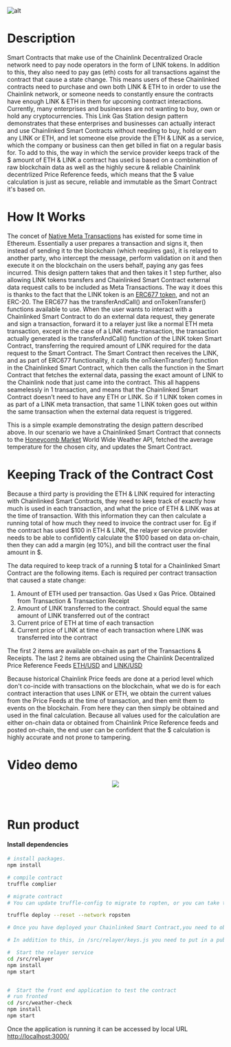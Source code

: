 <div align=”center”>

![alt](https://github.com/pappas999/Link-Gas-Station/blob/master/src/weather-check/public/github.jpg)
 </div>
 
# Description

Smart Contracts that make use of the Chainlink Decentralized Oracle network need to pay node operators in the form of LINK tokens. In addition to this, they also need to pay gas (eth) costs for all transactions against the contract that cause a state change. This means users of these Chainlinked contracts need to purchase and own both LINK & ETH to in order to use the Chainlink network, or someone needs to constantly ensure the contracts have enough LINK & ETH in them for upcoming contract interactions. Currently, many enterprises and businesses are not wanting to buy, own or hold any cryptocurrencies. This Link Gas Station design pattern demonstrates that these enterprises and businesses can actually interact and use Chainlinked Smart Contracts without needing to buy, hold or own any LINK or ETH, and let someone else provide the ETH & LINK as a service, which the company or business can then get billed in fiat on a regular basis for. To add to this, the way in which the service provider keeps track of the $ amount of ETH & LINK a contract has used is based on a combination of raw blockchain data as well as the highly secure & reliable Chainlink decentrlized Price Reference feeds, which means that the $ value calculation is just as secure, reliable and immutable as the Smart Contract it's based on. 

# How It Works

The concet of <a href="https://github.com/ethereum/EIPs/issues/1776">Native Meta Transactions</a> has existed for some time in Ethereum. Essentially a user prepares a transaction and signs it, then instead of sending it to the blockchain (which requires gas), it is relayed to another party, who intercept the message, perform validation on it and then execute it on the blockchain on the users behalf, paying any gas fees incurred. This design pattern takes that and then takes it 1 step further, also allowing LINK tokens transfers and Chainlinked Smart Contract external data request calls to be included as Meta Transactions. The way it does this is thanks to the fact that the LINK token is an <a href = "https://github.com/ethereum/EIPs/issues/677">ERC677 token</a>, and not an ERC-20. The ERC677 has the transferAndCall() and onTokenTransfer() functions available to use. When the user wants to interact with a Chainlinked Smart Contract to do an external data request, they generate and sign a transaction, forward it to a relayer just like a normal ETH meta transaction, except in the case of a LINK meta-transaction, the transaction actually generated is the transferAndCall() function of the LINK token Smart Contract, transferring the required amount of LINK required for the data request to the Smart Contract. The Smart Contract then receives the LINK, and as part of ERC677 functionality, it calls the onTokenTransfer() function in the Chainlinked Smart Contract, which then calls the function in the Smart Contract that fetches the external data, passing the exact amount of LINK to the Chainlink node that just came into the contract. This all happens seamelessly in 1 transaction, and means that the Chainlinked Smart Contract doesn't need to have any ETH or LINK. So if 1 LINK token comes in as part of a LINK meta transaction, that same 1 LINK token goes out within the same transaction when the external data request is triggered.

This is a simple example demonstrating the design pattern described above. In our scenario we have a Chainlinked Smart Contract that connects to the <a href="https://honeycomb.market/">Honeycomb Market</a> World Wide Weather API, fetched the average temperature for the chosen city, and updates the Smart Contract. 

# Keeping Track of the Contract Cost

Because a third party is providing the ETH & LINK required for interacting with Chainlinked Smart Contracts, they need to keep track of exactly how much is used in each transaction, and what the price of ETH & LINK was at the time of transaction. With this information they can then calculate a running total of how much they need to invoice the contract user for. Eg if the contract has used $100 in ETH & LINK, the relayer service provider needs to be able to confidently calculate the $100 based on data on-chain, then they can add a margin (eg 10%), and bill the contract user the final amount in $.

The data required to keep track of a running $ total for a Chainlinked Smart Contract are the following items. Each is required per contract transaction that caused a state change:

1. Amount of ETH used per transaction. Gas Used x Gas Price. Obtained from Transaction & Transaction Receipt
2. Amount of LINK transferred to the contract. Should equal the same amount of LINK transferred out of the contract
3. Current price of ETH at time of each transaction
4. Current price of LINK at time of each transaction where LINK was transferred into the contract

The first 2 items are available on-chain as part of the Transactions & Receipts. The last 2 items are obtained using the Chainlink Decentralized Price Reference Feeds <a href= "https://feeds.chain.link/eth-usd">ETH/USD</a> and <a href= "https://feeds.chain.link/link-usd">LINK/USD</a>

Because historical Chainlink Price feeds are done at a period level which don't co-incide with transactions on the blockchain, what we do is for each contract interaction that uses LINK or ETH, we obtain the current values from the Price Feeds at the time of transaction, and then emit them to events on the blockchain. From here they can then simply be obtained and used in the final calculation. Because all values used for the calculation are either on-chain data or obtained from Chainlink Price Reference feeds and posted on-chain, the end user can be confident that the $ calculation is highly accurate and not prone to tampering.

# Video demo

<p align="center">
   <a target="_blank" href="https://www.youtube.com/watch?v=hxAdk3Smd-c">
    <img src="https://user-images.githubusercontent.com/49506301/87530521-a30d5c80-c6ba-11ea-9889-5da3c6d1ecc9.png" />
   </a>
</p>

<br/>

# Run product

#### Install dependencies

```sh
# install packages.
npm install

# compile contract
truffle complier

# migrate contract
# You can update truffle-config to migrate to ropten, or you can take the remix version of the contract (WeatherCheck-remix.sol), paste it in a new remix file, compile against 0.5.13 istanbul EVM, then deploy to ropsten.

truffle deploy --reset --network ropsten

# Once you have deployed your Chainlinked Smart Contract,you need to obtain the contract public address, and put it in the config.js files located in /src/relayer and /src/weather-check/src.

# In addition to this, in /src/relayer/keys.js you need to put in a public and private key of an account you have on ropsten that has both ETH & LINK to fund the contract interactions. This should be a different account to the one you use for interacting with the front end. For the contract interactions, use an account in metamask with 0 ETH & LINK to prove that you are executing transactions without having to own any ETH or LINK.

#  Start the relayer service
cd /src/relayer
npm install
npm start


#  Start the front end application to test the contract
# run fronted
cd /src/weather-check
npm install
npm start
```

Once the application is running it can be accessed by local URL <a href="http://localhost:3000/">http://localhost:3000/</a>
